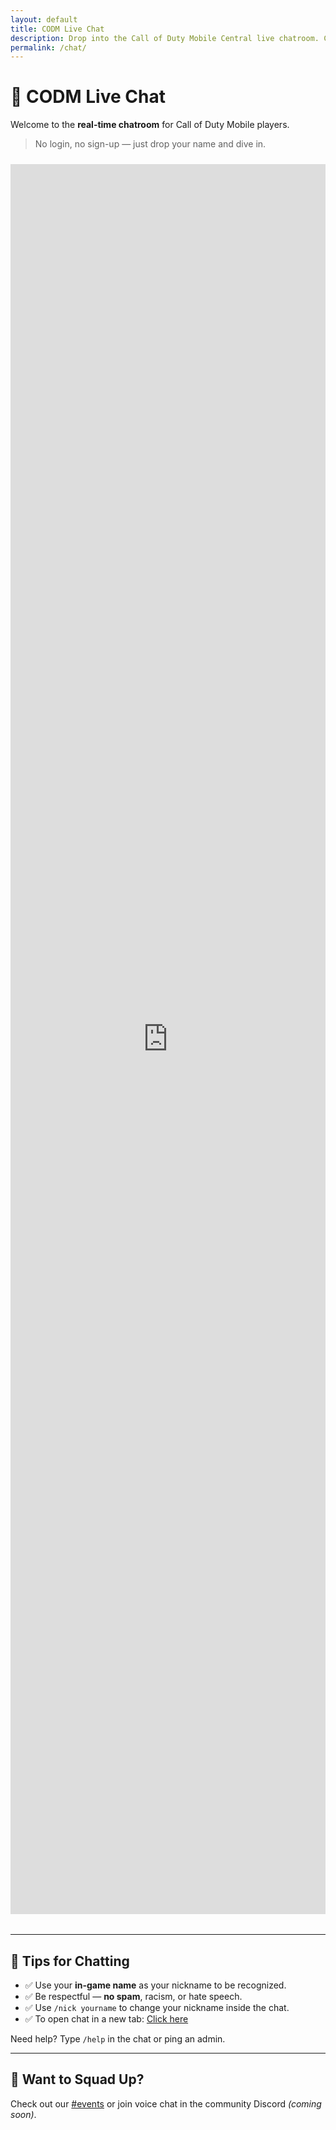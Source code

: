 ```yaml
---
layout: default
title: CODM Live Chat
description: Drop into the Call of Duty Mobile Central live chatroom. Connect instantly with other players via embedded IRC — no sign-up required!
permalink: /chat/
---
```


# 💬 CODM Live Chat

Welcome to the **real-time chatroom** for Call of Duty Mobile players.

> No login, no sign-up — just drop your name and dive in.

<div style="margin-top: 1.5rem; margin-bottom: 2rem;">
  <iframe 
    src="https://kiwiirc.com/nextclient/irc.atrum.org/#CODMobile" 
    style="border:0; width:100%; min-height:70vh;" 
    loading="lazy">
  </iframe>
</div>

---

## 📌 Tips for Chatting

- ✅ Use your **in-game name** as your nickname to be recognized.
- ✅ Be respectful — **no spam**, racism, or hate speech.
- ✅ Use `/nick yourname` to change your nickname inside the chat.
- ✅ To open chat in a new tab: [Click here](https://kiwiirc.com/nextclient/irc.atrum.org/#CODMobile)

Need help? Type `/help` in the chat or ping an admin.

---

## 🚀 Want to Squad Up?

Check out our [#events](/events) or join voice chat in the community Discord *(coming soon)*.
